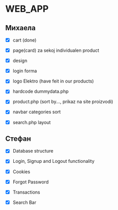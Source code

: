 # WEB_APP

## Михаела

- [x] cart (done)

- [x] page(card) za sekoj individualen product

- [x] design

- [x] login forma

- [x] logo Elektro (have feit in our products)

- [x] hardcode dummydata.php

- [x] product.php (sort by..., prikaz na site proizvodi)

- [x] navbar categories sort

- [x] search.php layout

## Стефан

- [x] Database structure

- [x] Login, Signup and Logout functionality

- [x] Cookies

- [x] Forgot Password

- [x] Transactions

- [x] Search Bar

